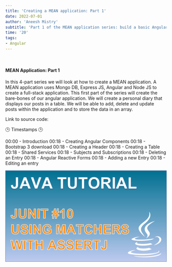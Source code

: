 ```yaml
---
title: 'Creating a MEAN application: Part 1'
date: 2022-07-01
author: 'Aneesh Mistry'
subtitle: 'Part 1 of the MEAN application series: build a basic Angular app with update, insert and delete functions.'
time: '20'
tags:
- Angular
---
```


<br>
<h4>MEAN Application: Part 1</h4>
<p>
In this 4-part series we will look at how to create a MEAN application. 
A MEAN application uses Mongo DB, Express JS, Angular and Node JS to create a full-stack application.
This first part of the series will create the bare-bones of our angular application.
We will create a personal diary that displays our posts in a table. We will be able to add, delete and update posts within the application and to store the data in an array.

Link to source code: 

🕒 Timestamps 🕒

00:00 - Introduction
00:18 - Creating Angular Components
00:18 - Bootstrap 3 download
00:18 - Creating a Header
00:18 - Creating a Table
00:18 - Shared Services
00:18 - Subjects and Subscriptions
00:18 - Deleting an Entry
00:18 - Angular Reactive Forms
00:18 - Adding a new Entry
00:18 - Editing an entry

[![YouTube video link](../images/053_matchers.jpg)](URL)
</p>
